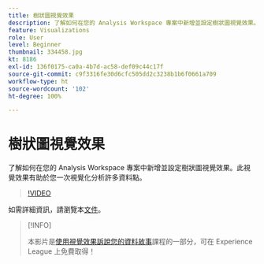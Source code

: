 ```yaml
---
title: 樹狀圖視覺效果
description: 了解如何在您的 Analysis Workspace 專案中新增並設定樹狀圖視覺效果。此視覺效果有助於您一次視覺化分析許多資料點。
feature: Visualizations
role: User
level: Beginner
thumbnail: 334458.jpg
kt: 8186
exl-id: 136f0175-ca0a-4b7d-ac58-def09c44c17f
source-git-commit: c9f3316fe30d6cfc505dd2c3238b1b6f0661a709
workflow-type: ht
source-wordcount: '102'
ht-degree: 100%

---
```


# 樹狀圖視覺效果

了解如何在您的 Analysis Workspace 專案中新增並設定樹狀圖視覺效果。此視覺效果有助於您一次視覺化分析許多資料點。

>[!VIDEO](https://video.tv.adobe.com/v/334458/?quality=12&learn=on)

如需詳細資訊，請瀏覽本[文件](https://experienceleague.adobe.com/docs/analytics/analyze/analysis-workspace/visualizations/treemap.html?lang=zh-Hant)。

>[!INFO]
>
> 本影片是[使用視覺效果訴說您的資料故事](https://experienceleague.adobe.com/?recommended=Analytics-U-1-2021.1.visualizations)課程的一部分，可在 Experience League 上免費取得！
